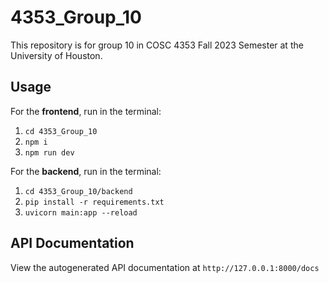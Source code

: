 # 4353_Group_10

This repository is for group 10 in COSC 4353 Fall 2023 Semester at the University of Houston.

## Usage

For the **frontend**, run in the terminal:

1. `cd 4353_Group_10`
2. `npm i`
3. `npm run dev`

For the **backend**, run in the terminal:

1. `cd 4353_Group_10/backend`
2. `pip install -r requirements.txt`
3. `uvicorn main:app --reload`

## API Documentation

View the autogenerated API documentation at `http://127.0.0.1:8000/docs`
